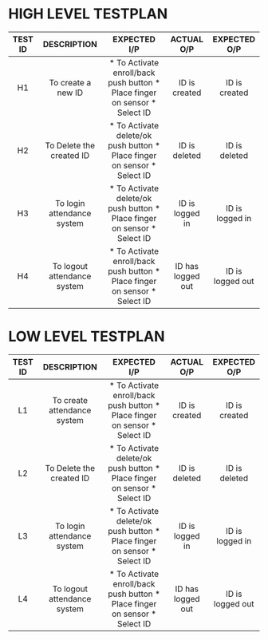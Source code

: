 # **HIGH LEVEL TESTPLAN**

| **TEST ID** | **DESCRIPTION** | **EXPECTED I/P** | **ACTUAL O/P** | **EXPECTED O/P** |
| :------------:  | :------------------: | :------------------: | :-----------------: | :-------------------: |
| H1               | To create a new ID | * To Activate enroll/back push button * Place finger on sensor * Select ID | ID is created | ID is created |
| H2               | To Delete the created ID | * To Activate delete/ok push button * Place finger on sensor  * Select ID | ID is deleted | ID is deleted |
| H3               | To login attendance system | * To Activate delete/ok push button * Place finger on sensor  * Select ID | ID is logged in | ID is logged in |
| H4               | To logout attendance system | * To Activate enroll/back push button * Place finger on sensor * Select ID | ID has logged out | ID is logged out |




# **LOW LEVEL TESTPLAN**
| **TEST ID** | **DESCRIPTION** | **EXPECTED I/P** | **ACTUAL O/P** | **EXPECTED O/P** |
| :------------:  | :------------------: | :------------------: | :-----------------: | :-------------------: |
| L1               | To create attendance system| * To Activate enroll/back push button * Place finger on sensor * Select ID | ID is created | ID is created |
| L2               | To Delete the created ID | * To Activate delete/ok push button * Place finger on sensor  * Select ID | ID is deleted | ID is deleted |
| L3               | To login attendance system | * To Activate delete/ok push button * Place finger on sensor  * Select ID | ID is logged in | ID is logged in |
| L4               | To logout attendance system | * To Activate enroll/back push button * Place finger on sensor * Select ID | ID has logged out | ID is logged out |

